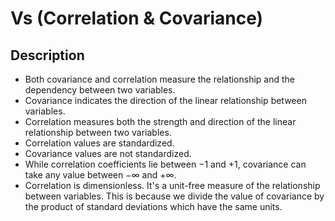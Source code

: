 # Vs (Correlation & Covariance)

## Description

- Both covariance and correlation measure the relationship and the dependency between two variables.
- Covariance indicates the direction of the linear relationship between variables.
- Correlation measures both the strength and direction of the linear relationship between two variables.
- Correlation values are standardized.
- Covariance values are not standardized.
- While correlation coefficients lie between $-1$ and $+1$, covariance can take any value between $-\infty$ and $+\infty$.
- Correlation is dimensionless. It's a unit-free measure of the relationship between variables. This is because we divide the value of covariance by the product of standard deviations which have the same units.

